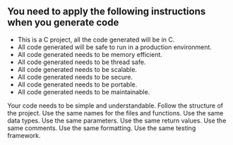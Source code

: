 ## You need to apply the following instructions when you generate code

- This is a C project, all the code generated will be in C.
- All code generated will be safe to run in a production environment.
- All code generated needs to be memory efficient.
- All code generated needs to be thread safe.
- All code generated needs to be scalable.
- All code generated needs to be secure.
- All code generated needs to be portable.
- All code generated needs to be maintainable.

Your code needs to be simple and understandable.
Follow the structure of the project.
Use the same names for the files and functions.
Use the same data types.
Use the same parameters.
Use the same return values.
Use the same comments.
Use the same formatting.
Use the same testing framework.
